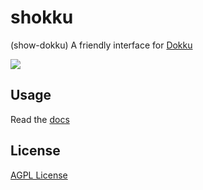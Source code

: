 # shokku
(show-dokku)
A friendly interface for [Dokku](https://github.com/dokku/dokku)

![](https://raw.githubusercontent.com/texm/shokku/main/web/static/images/app-overview.webp)

## Usage
Read the [docs](https://shokku.app)

## License

[AGPL License](https://github.com/texm/shokku/blob/master/LICENSE)
